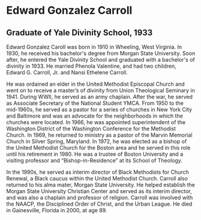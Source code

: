 # Edward Gonzalez Carroll
## Graduate of Yale Divinity School, 1933
Edward Gonzalez Caroll was born in 1910 in Wheeling, West Virginia. In 1930, he received his bachelor's degree from Morgan State University. Soon after, he entered the Yale Divinity School and graduated with a bachelor's of divinity in 1933. He married Phenola Valentine, and had two children, Edward G. Carroll, Jr. and Nansi Ethelene Carroll.

He was ordained an elder in the United Methodist Episcopal Church and went on to receive a master’s of divinity from Union Theological Seminary in 1941. During WWII, he served as an army chaplain. After the war, he served as Associate Secretary of the National Student YMCA. From 1950 to the mid-1960s, he served as a pastor for a series of churches in New York City and Baltimore and was an advocate for the neighborhoods in which the churches were located. In 1966, he was appointed superintendent of the Washington District of the Washington Conference for the Methodist Church. In 1969, he returned to ministry as a pastor of the Marvin Memorial Church in Silver Spring, Maryland. In 1972, he was elected as a bishop of the United Methodist Church for the Boston area and he served in this role until his retirement in 1980. He was a trustee of Boston University and a visiting professor and “Bishop-in-Residence” at its School of Theology. 

In the 1990s, he served as interim director of Black Methodists for Church Renewal, a Black caucus within the United Methodist Church. Carroll also returned to his alma mater, Morgan State University. He helped establish the Morgan State University Christian Center and served as its interim director, and was also a chaplain and professor of religion. Carroll was involved with the NAACP, the Disciplined Order of Christ, and the Urban League. He died in Gainesville, Florida in 2000, at age 89.
